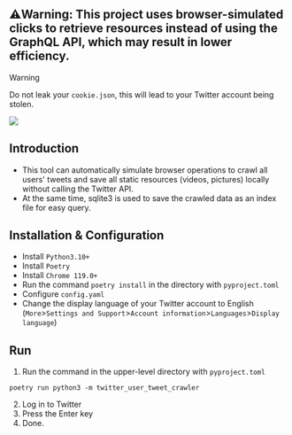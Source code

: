⚠️Warning: This project uses browser-simulated clicks to retrieve resources instead of using the GraphQL API, which may result in lower efficiency.
-
> [!WARNING]
> Do not leak your `cookie.json`, this will lead to your Twitter account being stolen.

![](https://github.com/kaixinol/twitter_user_tweet_crawler/actions/workflows/python-app.yaml/badge.svg)

## Introduction
- This tool can automatically simulate browser operations to crawl all users' tweets and save all static resources (videos, pictures) locally without calling the Twitter API.
- At the same time, sqlite3 is used to save the crawled data as an index file for easy query.
## Installation & Configuration
- Install `Python3.10+`
- Install `Poetry`
- Install `Chrome 119.0+`
- Run the command `poetry install` in the directory with `pyproject.toml`
- Configure `config.yaml`
- Change the display language of your Twitter account to English (`More`>`Settings and Support`>`Account information`>`Languages`>`Display language`)
## Run
1. Run the command in the upper-level directory with `pyproject.toml`
```commandline
poetry run python3 -m twitter_user_tweet_crawler
```
2. Log in to Twitter
3. Press the Enter key
4. Done.
